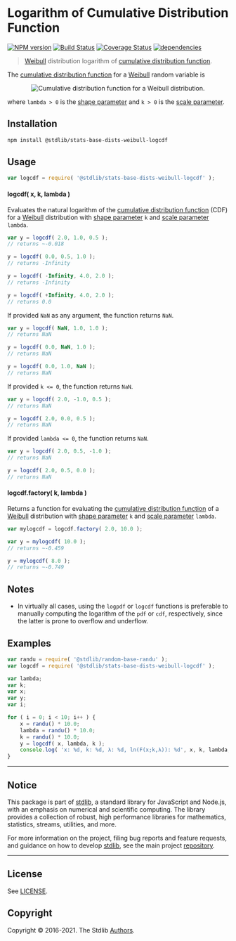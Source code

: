 <!--

@license Apache-2.0

Copyright (c) 2018 The Stdlib Authors.

Licensed under the Apache License, Version 2.0 (the "License");
you may not use this file except in compliance with the License.
You may obtain a copy of the License at

   http://www.apache.org/licenses/LICENSE-2.0

Unless required by applicable law or agreed to in writing, software
distributed under the License is distributed on an "AS IS" BASIS,
WITHOUT WARRANTIES OR CONDITIONS OF ANY KIND, either express or implied.
See the License for the specific language governing permissions and
limitations under the License.

-->

# Logarithm of Cumulative Distribution Function

[![NPM version][npm-image]][npm-url] [![Build Status][test-image]][test-url] [![Coverage Status][coverage-image]][coverage-url] [![dependencies][dependencies-image]][dependencies-url]

> [Weibull][weibull-distribution] distribution logarithm of [cumulative distribution function][cdf].

<section class="intro">

The [cumulative distribution function][cdf] for a [Weibull][weibull-distribution] random variable is

<!-- <equation class="equation" label="eq:weibull_cdf" align="center" raw="F(x;\lambda, k) =\begin{cases}1- e^{-(x/\lambda)^k} & x\geq0\\ 0 & x<0\end{cases}" alt="Cumulative distribution function for a Weibull distribution." -->

<div class="equation" align="center" data-raw-text="F(x;\lambda, k) =\begin{cases}1- e^{-(x/\lambda)^k} &amp; x\geq0\\ 0 &amp; x<0\end{cases}" data-equation="eq:weibull_cdf">
    <img src="https://cdn.rawgit.com/stdlib-js/stdlib/7e0a95722efd9c771b129597380c63dc6715508b/lib/node_modules/@stdlib/stats/base/dists/weibull/logcdf/docs/img/equation_weibull_cdf.svg" alt="Cumulative distribution function for a Weibull distribution.">
    <br>
</div>

<!-- </equation> -->

where `lambda > 0` is the [shape parameter][shape] and `k > 0` is the [scale parameter][scale].

</section>

<!-- /.intro -->

<section class="installation">

## Installation

```bash
npm install @stdlib/stats-base-dists-weibull-logcdf
```

</section>

<section class="usage">

## Usage

```javascript
var logcdf = require( '@stdlib/stats-base-dists-weibull-logcdf' );
```

#### logcdf( x, k, lambda )

Evaluates the natural logarithm of the [cumulative distribution function][cdf] (CDF) for a [Weibull][weibull-distribution] distribution with [shape parameter][shape] `k` and [scale parameter][scale] `lambda`.

```javascript
var y = logcdf( 2.0, 1.0, 0.5 );
// returns ~-0.018

y = logcdf( 0.0, 0.5, 1.0 );
// returns -Infinity

y = logcdf( -Infinity, 4.0, 2.0 );
// returns -Infinity

y = logcdf( +Infinity, 4.0, 2.0 );
// returns 0.0
```

If provided `NaN` as any argument, the function returns `NaN`.

```javascript
var y = logcdf( NaN, 1.0, 1.0 );
// returns NaN

y = logcdf( 0.0, NaN, 1.0 );
// returns NaN

y = logcdf( 0.0, 1.0, NaN );
// returns NaN
```

If provided `k <= 0`, the function returns `NaN`.

```javascript
var y = logcdf( 2.0, -1.0, 0.5 );
// returns NaN

y = logcdf( 2.0, 0.0, 0.5 );
// returns NaN
```

If provided `lambda <= 0`, the function returns `NaN`.

```javascript
var y = logcdf( 2.0, 0.5, -1.0 );
// returns NaN

y = logcdf( 2.0, 0.5, 0.0 );
// returns NaN
```

#### logcdf.factory( k, lambda )

Returns a function for evaluating the [cumulative distribution function][cdf] of a [Weibull][weibull-distribution] distribution with [shape parameter][shape] `k` and [scale parameter][scale] `lambda`. 

```javascript
var mylogcdf = logcdf.factory( 2.0, 10.0 );

var y = mylogcdf( 10.0 );
// returns ~-0.459

y = mylogcdf( 8.0 );
// returns ~-0.749
```

</section>

<!-- /.usage -->

<section class="notes">

## Notes

-   In virtually all cases, using the `logpdf` or `logcdf` functions is preferable to manually computing the logarithm of the `pdf` or `cdf`, respectively, since the latter is prone to overflow and underflow.

</section>

<!-- /.notes -->

<section class="examples">

## Examples

<!-- eslint no-undef: "error" -->

```javascript
var randu = require( '@stdlib/random-base-randu' );
var logcdf = require( '@stdlib/stats-base-dists-weibull-logcdf' );

var lambda;
var k;
var x;
var y;
var i;

for ( i = 0; i < 10; i++ ) {
    x = randu() * 10.0;
    lambda = randu() * 10.0;
    k = randu() * 10.0;
    y = logcdf( x, lambda, k );
    console.log( 'x: %d, k: %d, λ: %d, ln(F(x;k,λ)): %d', x, k, lambda, y );
}
```

</section>

<!-- /.examples -->


<section class="main-repo" >

* * *

## Notice

This package is part of [stdlib][stdlib], a standard library for JavaScript and Node.js, with an emphasis on numerical and scientific computing. The library provides a collection of robust, high performance libraries for mathematics, statistics, streams, utilities, and more.

For more information on the project, filing bug reports and feature requests, and guidance on how to develop [stdlib][stdlib], see the main project [repository][stdlib].

---

## License

See [LICENSE][stdlib-license].


## Copyright

Copyright &copy; 2016-2021. The Stdlib [Authors][stdlib-authors].

</section>

<!-- /.stdlib -->

<!-- Section for all links. Make sure to keep an empty line after the `section` element and another before the `/section` close. -->

<section class="links">

[npm-image]: http://img.shields.io/npm/v/@stdlib/stats-base-dists-weibull-logcdf.svg
[npm-url]: https://npmjs.org/package/@stdlib/stats-base-dists-weibull-logcdf

[test-image]: https://github.com/stdlib-js/stats-base-dists-weibull-logcdf/actions/workflows/test.yml/badge.svg
[test-url]: https://github.com/stdlib-js/stats-base-dists-weibull-logcdf/actions/workflows/test.yml

[coverage-image]: https://img.shields.io/codecov/c/github/stdlib-js/stats-base-dists-weibull-logcdf/main.svg
[coverage-url]: https://codecov.io/github/stdlib-js/stats-base-dists-weibull-logcdf?branch=main

[dependencies-image]: https://img.shields.io/david/stdlib-js/stats-base-dists-weibull-logcdf
[dependencies-url]: https://david-dm.org/stdlib-js/stats-base-dists-weibull-logcdf/main

[stdlib]: https://github.com/stdlib-js/stdlib

[stdlib-authors]: https://github.com/stdlib-js/stdlib/graphs/contributors

[stdlib-license]: https://raw.githubusercontent.com/stdlib-js/stats-base-dists-weibull-logcdf/main/LICENSE

[cdf]: https://en.wikipedia.org/wiki/Cumulative_distribution_function

[weibull-distribution]: https://en.wikipedia.org/wiki/Weibull_distribution

[shape]: https://en.wikipedia.org/wiki/Shape_parameter

[scale]: https://en.wikipedia.org/wiki/Scale_parameter

</section>

<!-- /.links -->
